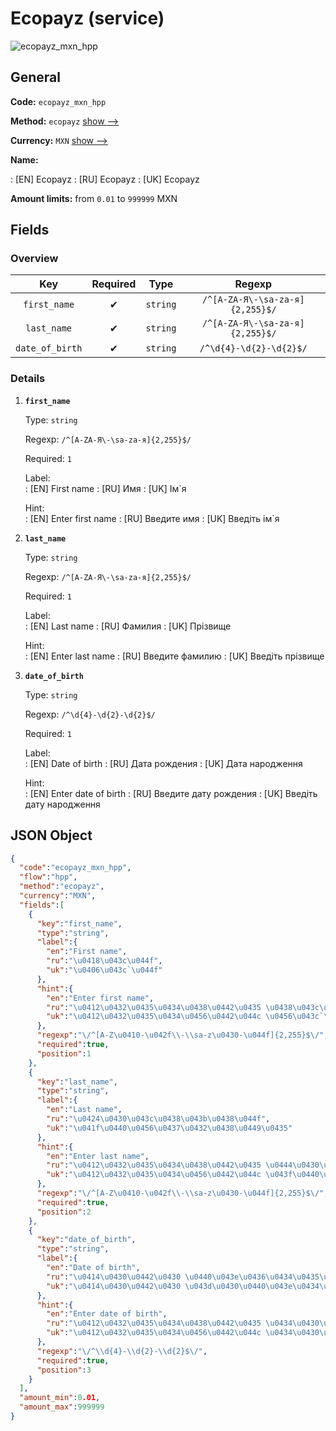 
# Ecopayz (service) 
![ecopayz_mxn_hpp](https://static.openfintech.io/payment_methods/ecopayz_mxn_hpp/logo.svg?w=400&c=v0.59.26#w200)  

## General 
 
**Code:** `ecopayz_mxn_hpp` 
 
**Method:** `ecopayz` 
 [show -->](/payment-methods/ecopayz/) 
 
**Currency:** `MXN` [show -->](/currencies/MXN/) 
 
**Name:** 
 
:	[EN] Ecopayz 
:	[RU] Ecopayz 
:	[UK] Ecopayz 
 
**Amount limits:** from `0.01` to `999999` MXN 

## Fields 

### Overview 

|Key|Required|Type|Regexp| 
|:---:|:---:|:---:|:---:| 
|`first_name`|✔|`string`|`/^[A-ZА-Я\-\sa-zа-я]{2,255}$/`| 
|`last_name`|✔|`string`|`/^[A-ZА-Я\-\sa-zа-я]{2,255}$/`| 
|`date_of_birth`|✔|`string`|`/^\d{4}-\d{2}-\d{2}$/`| 
 

### Details 
 
1. **`first_name`** 
 
	Type: `string` 
 
	Regexp: `/^[A-ZА-Я\-\sa-zа-я]{2,255}$/` 
 
	Required: `1` 
 
	Label:  
	: [EN] First name 
	: [RU] Имя 
	: [UK] Ім`я 
 
	Hint:  
	: [EN] Enter first name 
	: [RU] Введите имя 
	: [UK] Введіть ім`я 
 
2. **`last_name`** 
 
	Type: `string` 
 
	Regexp: `/^[A-ZА-Я\-\sa-zа-я]{2,255}$/` 
 
	Required: `1` 
 
	Label:  
	: [EN] Last name 
	: [RU] Фамилия 
	: [UK] Прізвище 
 
	Hint:  
	: [EN] Enter last name 
	: [RU] Введите фамилию 
	: [UK] Введіть прізвище 
 
3. **`date_of_birth`** 
 
	Type: `string` 
 
	Regexp: `/^\d{4}-\d{2}-\d{2}$/` 
 
	Required: `1` 
 
	Label:  
	: [EN] Date of birth 
	: [RU] Дата рождения 
	: [UK] Дата народження 
 
	Hint:  
	: [EN] Enter date of birth 
	: [RU] Введите дату рождения 
	: [UK] Введіть дату народження 
 

## JSON Object 

```json
{
  "code":"ecopayz_mxn_hpp",
  "flow":"hpp",
  "method":"ecopayz",
  "currency":"MXN",
  "fields":[
    {
      "key":"first_name",
      "type":"string",
      "label":{
        "en":"First name",
        "ru":"\u0418\u043c\u044f",
        "uk":"\u0406\u043c`\u044f"
      },
      "hint":{
        "en":"Enter first name",
        "ru":"\u0412\u0432\u0435\u0434\u0438\u0442\u0435 \u0438\u043c\u044f",
        "uk":"\u0412\u0432\u0435\u0434\u0456\u0442\u044c \u0456\u043c`\u044f"
      },
      "regexp":"\/^[A-Z\u0410-\u042f\\-\\sa-z\u0430-\u044f]{2,255}$\/",
      "required":true,
      "position":1
    },
    {
      "key":"last_name",
      "type":"string",
      "label":{
        "en":"Last name",
        "ru":"\u0424\u0430\u043c\u0438\u043b\u0438\u044f",
        "uk":"\u041f\u0440\u0456\u0437\u0432\u0438\u0449\u0435"
      },
      "hint":{
        "en":"Enter last name",
        "ru":"\u0412\u0432\u0435\u0434\u0438\u0442\u0435 \u0444\u0430\u043c\u0438\u043b\u0438\u044e",
        "uk":"\u0412\u0432\u0435\u0434\u0456\u0442\u044c \u043f\u0440\u0456\u0437\u0432\u0438\u0449\u0435"
      },
      "regexp":"\/^[A-Z\u0410-\u042f\\-\\sa-z\u0430-\u044f]{2,255}$\/",
      "required":true,
      "position":2
    },
    {
      "key":"date_of_birth",
      "type":"string",
      "label":{
        "en":"Date of birth",
        "ru":"\u0414\u0430\u0442\u0430 \u0440\u043e\u0436\u0434\u0435\u043d\u0438\u044f",
        "uk":"\u0414\u0430\u0442\u0430 \u043d\u0430\u0440\u043e\u0434\u0436\u0435\u043d\u043d\u044f"
      },
      "hint":{
        "en":"Enter date of birth",
        "ru":"\u0412\u0432\u0435\u0434\u0438\u0442\u0435 \u0434\u0430\u0442\u0443 \u0440\u043e\u0436\u0434\u0435\u043d\u0438\u044f",
        "uk":"\u0412\u0432\u0435\u0434\u0456\u0442\u044c \u0434\u0430\u0442\u0443 \u043d\u0430\u0440\u043e\u0434\u0436\u0435\u043d\u043d\u044f"
      },
      "regexp":"\/^\\d{4}-\\d{2}-\\d{2}$\/",
      "required":true,
      "position":3
    }
  ],
  "amount_min":0.01,
  "amount_max":999999
}
```  
